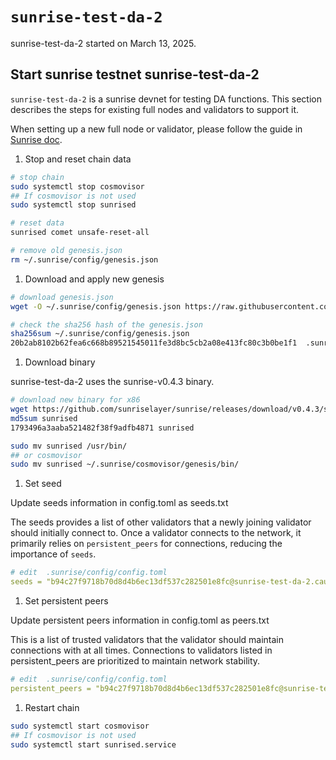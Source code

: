 # `sunrise-test-da-2`

sunrise-test-da-2 started on March 13, 2025.

## Start sunrise testnet sunrise-test-da-2

`sunrise-test-da-2` is a sunrise devnet for testing DA functions. This section describes the steps for existing full nodes and validators to support it.

When setting up a new full node or validator, please follow the guide in [Sunrise doc](https://docs.sunriselayer.io/run-a-sunrise-node/types/consensus).

1. Stop and reset chain data

```bash
# stop chain
sudo systemctl stop cosmovisor
## If cosmovisor is not used
sudo systemctl stop sunrised

# reset data
sunrised comet unsafe-reset-all

# remove old genesis.json
rm ~/.sunrise/config/genesis.json
```

1. Download and apply new genesis

```bash
# download genesis.json 
wget -O ~/.sunrise/config/genesis.json https://raw.githubusercontent.com/sunriselayer/network/main/sunrise-test-da-2/genesis.json

# check the sha256 hash of the genesis.json
sha256sum ~/.sunrise/config/genesis.json
20b2ab8102b62fea6c668b89521545011fe3d8bc5cb2a08e413fc80c3b0be1f1  .sunrise/config/genesis.json
```

1. Download binary

sunrise-test-da-2 uses the sunrise-v0.4.3 binary.

```bash
# download new binary for x86
wget https://github.com/sunriselayer/sunrise/releases/download/v0.4.3/sunrised
md5sum sunrised
1793496a3aaba521482f38f9adfb4871 sunrised

sudo mv sunrised /usr/bin/
## or cosmovisor
sudo mv sunrised ~/.sunrise/cosmovisor/genesis/bin/
```

1. Set seed

Update seeds information in config.toml as seeds.txt

The seeds provides a list of other validators that a newly joining validator should initially connect to.
Once a validator connects to the network, it primarily relies on `persistent_peers` for connections, reducing the importance of `seeds`.

```yml
# edit  .sunrise/config/config.toml
seeds = "b94c27f9718b70d8d4b6ec13df537c282501e8fc@sunrise-test-da-2.cauchye.net:26656"
```

1. Set persistent peers

Update persistent peers information in config.toml as peers.txt

This is a list of trusted validators that the validator should maintain connections with at all times.
Connections to validators listed in persistent_peers are prioritized to maintain network stability.

```yml
# edit  .sunrise/config/config.toml
persistent_peers = "b94c27f9718b70d8d4b6ec13df537c282501e8fc@sunrise-test-da-2.cauchye.net:26656"
```

1. Restart chain

```bash
sudo systemctl start cosmovisor
## If cosmovisor is not used
sudo systemctl start sunrised.service
```
